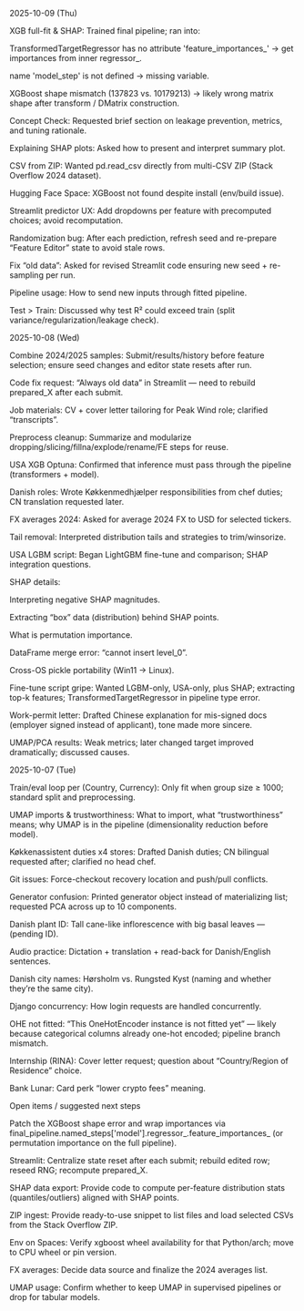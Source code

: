 2025-10-09 (Thu)

XGB full-fit & SHAP: Trained final pipeline; ran into:

TransformedTargetRegressor has no attribute 'feature_importances_' → get importances from inner regressor_.

name 'model_step' is not defined → missing variable.

XGBoost shape mismatch (137823 vs. 10179213) → likely wrong matrix shape after transform / DMatrix construction.

Concept Check: Requested brief section on leakage prevention, metrics, and tuning rationale.

Explaining SHAP plots: Asked how to present and interpret summary plot.

CSV from ZIP: Wanted pd.read_csv directly from multi-CSV ZIP (Stack Overflow 2024 dataset).

Hugging Face Space: XGBoost not found despite install (env/build issue).

Streamlit predictor UX: Add dropdowns per feature with precomputed choices; avoid recomputation.

Randomization bug: After each prediction, refresh seed and re-prepare “Feature Editor” state to avoid stale rows.

Fix “old data”: Asked for revised Streamlit code ensuring new seed + re-sampling per run.

Pipeline usage: How to send new inputs through fitted pipeline.

Test > Train: Discussed why test R² could exceed train (split variance/regularization/leakage check).

2025-10-08 (Wed)

Combine 2024/2025 samples: Submit/results/history before feature selection; ensure seed changes and editor state resets after run.

Code fix request: “Always old data” in Streamlit — need to rebuild prepared_X after each submit.

Job materials: CV + cover letter tailoring for Peak Wind role; clarified “transcripts”.

Preprocess cleanup: Summarize and modularize dropping/slicing/fillna/explode/rename/FE steps for reuse.

USA XGB Optuna: Confirmed that inference must pass through the pipeline (transformers + model).

Danish roles: Wrote Køkkenmedhjælper responsibilities from chef duties; CN translation requested later.

FX averages 2024: Asked for average 2024 FX to USD for selected tickers.

Tail removal: Interpreted distribution tails and strategies to trim/winsorize.

USA LGBM script: Began LightGBM fine-tune and comparison; SHAP integration questions.

SHAP details:

Interpreting negative SHAP magnitudes.

Extracting “box” data (distribution) behind SHAP points.

What is permutation importance.

DataFrame merge error: “cannot insert level_0”.

Cross-OS pickle portability (Win11 → Linux).

Fine-tune script gripe: Wanted LGBM-only, USA-only, plus SHAP; extracting top-k features; TransformedTargetRegressor in pipeline type error.

Work-permit letter: Drafted Chinese explanation for mis-signed docs (employer signed instead of applicant), tone made more sincere.

UMAP/PCA results: Weak metrics; later changed target improved dramatically; discussed causes.

2025-10-07 (Tue)

Train/eval loop per (Country, Currency): Only fit when group size ≥ 1000; standard split and preprocessing.

UMAP imports & trustworthiness: What to import, what “trustworthiness” means; why UMAP is in the pipeline (dimensionality reduction before model).

Køkkenassistent duties x4 stores: Drafted Danish duties; CN bilingual requested after; clarified no head chef.

Git issues: Force-checkout recovery location and push/pull conflicts.

Generator confusion: Printed generator object instead of materializing list; requested PCA across up to 10 components.

Danish plant ID: Tall cane-like inflorescence with big basal leaves — (pending ID).

Audio practice: Dictation + translation + read-back for Danish/English sentences.

Danish city names: Hørsholm vs. Rungsted Kyst (naming and whether they’re the same city).

Django concurrency: How login requests are handled concurrently.

OHE not fitted: “This OneHotEncoder instance is not fitted yet” — likely because categorical columns already one-hot encoded; pipeline branch mismatch.

Internship (RINA): Cover letter request; question about “Country/Region of Residence” choice.

Bank Lunar: Card perk “lower crypto fees” meaning.

Open items / suggested next steps

Patch the XGBoost shape error and wrap importances via final_pipeline.named_steps['model'].regressor_.feature_importances_ (or permutation importance on the full pipeline).

Streamlit: Centralize state reset after each submit; rebuild edited row; reseed RNG; recompute prepared_X.

SHAP data export: Provide code to compute per-feature distribution stats (quantiles/outliers) aligned with SHAP points.

ZIP ingest: Provide ready-to-use snippet to list files and load selected CSVs from the Stack Overflow ZIP.

Env on Spaces: Verify xgboost wheel availability for that Python/arch; move to CPU wheel or pin version.

FX averages: Decide data source and finalize the 2024 averages list.

UMAP usage: Confirm whether to keep UMAP in supervised pipelines or drop for tabular models.